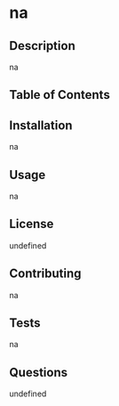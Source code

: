 # na
  ## Description 
  na
  ## Table of Contents
  
  ## Installation
  na
  ## Usage
  na
  ## License
  undefined
  ## Contributing
  na
  ## Tests
  na
  ## Questions
  undefined
